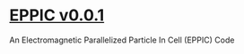 # [EPPIC v0.0.1](https://github.com/samwyss/EPPIC)

An Electromagnetic Parallelized Particle In Cell (EPPIC) Code
